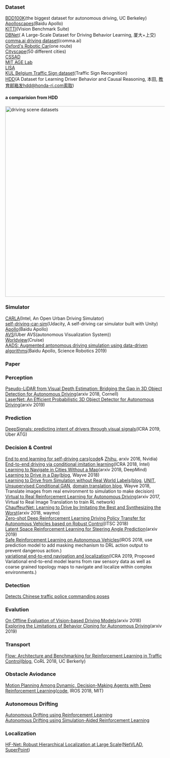 ### Dataset
[BDD100K](http://bdd-data.berkeley.edu/)(the biggest dataset for autonomous driving, UC Berkeley) <br>
[Apolloscapes](http://apolloscape.auto/)(Baidu Apollo) <br>
[KITTI](http://www.cvlibs.net/datasets/kitti/index.php)(Vision Benchmark Suite) <br>
[DBNet](http://www.dbehavior.net/data/egpaper_release.pdf)( A Large-Scale Dataset for Driving Behavior Learning, 厦大+上交) <br>
[comma.ai driving dataset](https://archive.org/details/comma-dataset)(comma.ai) <br>
[Oxford's Robotic Car](http://robotcar-dataset.robots.ox.ac.uk/documentation/#dataset-description)(one route) <br>
[Cityscape](https://www.cityscapes-dataset.com/)(50 different cities) <br>
[CSSAD](http://aplicaciones.cimat.mx/Personal/jbhayet/ccsad-dataset) <br>
[MIT AGE Lab](https://lexfridman.com/carsync/) <br>
[LISA](http://cvrr.ucsd.edu/LISA/datasets.html) <br>
[KUL Belgium Traffic Sign dataset](http://www.vision.ee.ethz.ch/~timofter/traffic_signs/)(Traffic Sign Recognition) <br>
[HDD](https://arxiv.org/pdf/1811.02307.pdf)(A Dataset for Learning Driver Behavior and Causal Reasoning, 本田, 教育邮箱发hdd@honda-ri.com索取) <br>
#### a comparision from HDD
<img alt="driving scene datasets" src="https://github.com/marooncn/learning_note/blob/master/paper%20reading/image/driving%20scene%20datasets.png" width="600"> <br>


### Simulator
[CARLA](http://carla.org/)(Intel, An Open Urban Driving Simulator) <br>
[self-driving-car-sim](https://github.com/udacity/self-driving-car-sim)(Udacity, A self-driving car simulator built with Unity) <br>
[Apollo](http://apollo.auto/)(Baidu Apollo) <br>
[AVS](https://avs.auto/#/)(Uber AVS(autonomous Visualization System)) <br>
[Worldview](https://cruise-automation.github.io/webviz/worldview/#/)(Cruise) <br>
[AADS: Augmented antonomous driving simulation using data-driven algorithms](https://arxiv.org/ftp/arxiv/papers/1901/1901.07849.pdf)(Baidu Apollo, Science Robotics 2019) <br>

### Paper
### Perception
[Pseudo-LiDAR from Visual Depth Estimation: Bridging the Gap in 3D Object Detection for Autonomous Driving](https://arxiv.org/pdf/1812.07179.pdf)(arxiv 2018, Cornell) <br>
[LaserNet: An Efficient Probabilistic 3D Object Detector for Autonomous Driving](https://arxiv.org/pdf/1903.08701.pdf)(arxiv 2019) <br>

### Prediction
[DeepSignals: predicting intent of drivers through visual signals](https://arxiv.org/pdf/1905.01333.pdf)(ICRA 2019, Uber ATG) <br>

### Decision & Control
[End to end learning for self-driving cars](https://github.com/marooncn/learning_note/blob/master/paper%20reading/notes/End%20to%20End%20Learning%20for%20Self-Driving%20Cars.pdf)([code](https://github.com/navoshta/behavioral-cloning)& [Zhihu](https://zhuanlan.zhihu.com/p/60625133), arxiv 2016, Nvidia) <br>
[End-to-end driving via conditional imitation learning](https://github.com/marooncn/learning_note/blob/master/paper%20reading/notes/End-to-end%20Driving%20via%20Conditional%20Imitation%20Learning.pdf)(ICRA 2018, Intel) <br>
[Learning to Navigate in Cities Without a Map](https://arxiv.org/pdf/1804.00168.pdf)(arxiv 2018, DeepMind)<br>
[Learning  to  Drive  in  a  Day](https://github.com/marooncn/learning_note/blob/master/paper%20reading/notes/Learning%20to%20drive%20in%20a%20day.pdf)([blog](https://wayve.ai/blog/learning-to-drive-in-a-day-with-reinforcement-learning), Wayve 2018) <br>
[Learning to Drive from Simulation without Real World Labels](https://github.com/marooncn/learning_note/blob/master/paper%20reading/notes/Learning%20to%20Drive%20from%20Simulation%20without%20Real%20World%20Labels.pdf)([blog](https://wayve.ai/blog/sim2real), [UNIT](https://github.com/marooncn/learning_note/blob/master/paper%20reading/notes/Unsupervised%20Image-to-Image%20Translation%20Networks.pdf), [Unsupervised Conditional GAN](http://speech.ee.ntu.edu.tw/~tlkagk/courses/MLDS_2018/Lecture/CycleGAN.pdf), [domain translation blog](https://blog.csdn.net/a312863063/article/details/83575810), Wayve 2018, Translate images from real environment to simulation to make decision) <br>
[Virtual to Real Reinforcement Learning for Autonomous Driving](https://arxiv.org/pdf/1704.03952v4.pdf)(arxiv 2017, Virtual to Real Image Translation to train RL network) <br>
[ChauffeurNet:  Learning to Drive by Imitating the Best and Synthesizing the Worst](https://export.arxiv.org/pdf/1812.03079)(arxiv 2018, waymo) <br>
[Zero-shot Deep Reinforcement Learning Driving Policy Transfer for Autonomous Vehicles based on Robust Control](https://arxiv.org/pdf/1812.03216.pdf)(ITSC 2018) <br>
[Latent Space Reinforcement Learning for Steering Angle Prediction](https://arxiv.org/pdf/1902.03765.pdf)(arxiv 2019) <br>
[Safe Reinforcement Learning on Autonomous Vehicles](https://ieeexplore.ieee.org/stamp/stamp.jsp?tp=&arnumber=8593420)(IROS 2018, use prediction model to add masking mechanism to DRL action output to prevent dangerous action.) <br>
[variational end-to-end navigation and localization](https://arxiv.org/pdf/1811.10119.pdf)(ICRA 2019, Proposed Variational end-to-end model learns from raw sensory data as well as coarse grained topology maps to navigate and localize within complex environments.) <br>

### Detection
[Detects Chinese traffic police commanding poses](https://github.com/zc402/ChineseTrafficPolicePose)  <br>

### Evalution
[On Offline Evaluation of Vision-based Driving Models](https://arxiv.org/pdf/1809.04843.pdf)(arxiv 2018) <br>
[Exploring the Limitations of Behavior Cloning for Autonomous Driving](https://arxiv.org/pdf/1904.08980.pdf)(arxiv 2019) <br>

### Transport
[Flow: Architecture and Benchmarking for Reinforcement Learning in Traffic Control](https://arxiv.org/pdf/1710.05465.pdf)([blog](https://flow-project.github.io/), CoRL 2018, UC Berkerly) <br>

### Obstacle Aviodance
[Motion Planning Among Dynamic, Decision-Making Agents with Deep Reinforcement Learning](https://arxiv.org/pdf/1805.01956.pdf)([code](https://github.com/mfe7/cadrl_ros), IROS 2018, MIT) <br>

### Autonomous Drifting
[Autonomous Drifting using Reinforcement Learning](https://github.com/kanakkabara/Autonomous-Drifting) <br>
[Autonomous Drifting using Simulation-Aided Reinforcement Learning](https://weeklyrobotics.com/publications/autonomous_drifting/Cutler16_ICRA_final_submission.pdf) <br>

### Localization
[HF-Net: Robust Hierarchical Localization at Large Scale](https://github.com/ethz-asl/hfnet)([NetVLAD](http://www.liuxiao.org/2019/02/%E8%AE%BA%E6%96%87%E7%AC%94%E8%AE%B0%EF%BC%9Anetvlad-cnn-architecture-for-weakly-supervised-place-recognition/), [SuperPoint](https://blog.csdn.net/honyniu/article/details/87483613)) <br>
